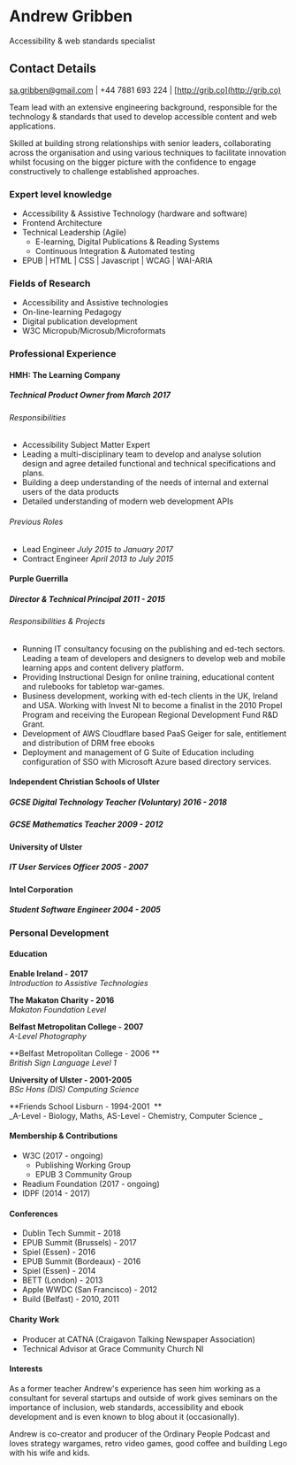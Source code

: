 # Andrew Gribben
Accessibility & web standards specialist
## Contact Details
[sa.gribben@gmail.com](mailto://sa.gribben@gmail.com) | +44 7881 693 224 | [http://grib.co](http://grib.co)

Team lead with an extensive engineering background, responsible for the technology & standards that used to develop accessible content and web applications.

Skilled at building strong relationships with senior leaders, collaborating across the organisation and using various techniques to facilitate innovation whilst focusing on the bigger picture with the confidence to engage constructively to challenge established approaches.

### Expert level knowledge
  - Accessibility & Assistive Technology (hardware and software)
  - Frontend Architecture 
- Technical Leadership (Agile)
  - E-learning, Digital Publications & Reading Systems
  - Continuous Integration & Automated testing
 - EPUB | HTML | CSS | Javascript | WCAG | WAI-ARIA 

### Fields of Research
  - Accessibility and Assistive technologies
  - On-line-learning Pedagogy
  - Digital publication development
  - W3C Micropub/Microsub/Microformats

### Professional Experience
#### HMH: The Learning Company
##### Technical Product Owner _from March 2017_
###### Responsibilities
- Accessibility Subject Matter Expert
- Leading a multi-disciplinary team to develop and analyse solution design and agree detailed functional and technical specifications and plans.
- Building a deep understanding of the needs of internal and external users of the data products 
- Detailed understanding of modern web development APIs

###### Previous Roles
- Lead Engineer  _July 2015 to January 2017_
- Contract Engineer _April 2013 to July 2015_

#### Purple Guerrilla
##### Director & Technical Principal _2011 - 2015_
###### Responsibilities & Projects
  - Running IT consultancy focusing on the publishing and ed-tech sectors. Leading a team of developers and designers to develop web and mobile learning apps and content delivery platform.
  - Providing Instructional Design for online training, educational content and rulebooks for tabletop war-games.
  - Business development, working with ed-tech clients in the UK, Ireland and USA. Working with Invest NI to become a finalist in the 2010 Propel Program and receiving the European Regional Development Fund R&D Grant.
- Development of AWS Cloudflare based PaaS Geiger for sale, entitlement and distribution of DRM free ebooks
- Deployment and management of G Suite of Education including configuration of SSO with Microsoft Azure based directory services.

#### Independent Christian Schools of Ulster
##### GCSE Digital Technology Teacher (Voluntary) _2016 - 2018_
##### GCSE Mathematics Teacher _2009 - 2012_

#### University of Ulster
##### IT User Services Officer _2005 - 2007_

#### Intel Corporation
##### Student Software Engineer _2004 - 2005_

### Personal Development
#### Education
**Enable Ireland - 2017**  
_Introduction to Assistive Technologies_

**The Makaton Charity - 2016**  
_Makaton Foundation Level_

**Belfast Metropolitan College - 2007**  
_A-Level Photography_

**Belfast Metropolitan College - 2006 **  
_British Sign Language Level 1_

**University of Ulster - 2001-2005**  
_BSc Hons (DIS) Computing Science_

**Friends School Lisburn - 1994-2001  **  
_A-Level - Biology, Maths, AS-Level - Chemistry, Computer Science _

#### Membership & Contributions
  - W3C (2017 - ongoing)
	* Publishing Working Group
	* EPUB 3 Community Group
  - Readium Foundation (2017 - ongoing)
  - IDPF (2014 - 2017)

#### Conferences
  - Dublin Tech Summit - 2018
  - EPUB Summit (Brussels) - 2017
  - Spiel (Essen) - 2016
  - EPUB Summit (Bordeaux) - 2016
  - Spiel (Essen) - 2014
  - BETT (London) - 2013
  - Apple WWDC (San Francisco) - 2012
  - Build (Belfast) - 2010, 2011

#### Charity Work
  - Producer at CATNA (Craigavon Talking Newspaper Association)
  - Technical Advisor at Grace Community Church NI

#### Interests
As a former teacher Andrew's experience has seen him working as a consultant for several startups and outside of work gives seminars on the importance of inclusion, web standards, accessibility and ebook development and is even known to blog about it (occasionally).

Andrew is co-creator and producer of the Ordinary People Podcast and loves strategy wargames, retro video games, good coffee and building Lego with his wife and kids. 

